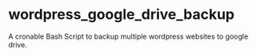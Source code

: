 # wordpress_google_drive_backup
A cronable Bash Script to backup multiple wordpress websites to google drive.
